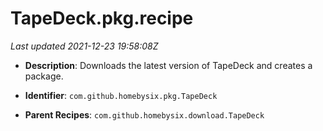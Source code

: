 # TapeDeck.pkg.recipe

_Last updated 2021-12-23 19:58:08Z_

- **Description**: Downloads the latest version of TapeDeck and creates a package.

- **Identifier**: `com.github.homebysix.pkg.TapeDeck`

- **Parent Recipes**: `com.github.homebysix.download.TapeDeck`